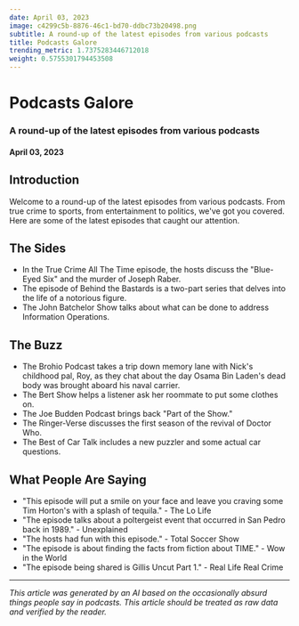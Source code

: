 ```yaml
---
date: April 03, 2023
image: c4299c5b-8876-46c1-bd70-ddbc73b20498.png
subtitle: A round-up of the latest episodes from various podcasts
title: Podcasts Galore
trending_metric: 1.7375283446712018
weight: 0.5755301794453508
---
```

# Podcasts Galore
### A round-up of the latest episodes from various podcasts
#### April 03, 2023

## Introduction
Welcome to a round-up of the latest episodes from various podcasts. From true crime to sports, from entertainment to politics, we've got you covered. Here are some of the latest episodes that caught our attention.

## The Sides
- In the True Crime All The Time episode, the hosts discuss the "Blue-Eyed Six" and the murder of Joseph Raber.
- The episode of Behind the Bastards is a two-part series that delves into the life of a notorious figure.
- The John Batchelor Show talks about what can be done to address Information Operations.

## The Buzz
- The Brohio Podcast takes a trip down memory lane with Nick's childhood pal, Roy, as they chat about the day Osama Bin Laden's dead body was brought aboard his naval carrier.
- The Bert Show helps a listener ask her roommate to put some clothes on.
- The Joe Budden Podcast brings back "Part of the Show."
- The Ringer-Verse discusses the first season of the revival of Doctor Who.
- The Best of Car Talk includes a new puzzler and some actual car questions.

## What People Are Saying
- "This episode will put a smile on your face and leave you craving some Tim Horton's with a splash of tequila." - The Lo Life
- "The episode talks about a poltergeist event that occurred in San Pedro back in 1989." - Unexplained
- "The hosts had fun with this episode." - Total Soccer Show
- "The episode is about finding the facts from fiction about TIME." - Wow in the World
- "The episode being shared is Gillis Uncut Part 1." - Real Life Real Crime

 --- 

*This article was generated by an AI based on the occasionally absurd things people say in podcasts. This article should be treated as raw data and verified by the reader.*